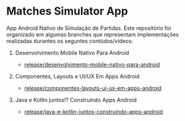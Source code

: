 # Matches Simulator App

App Android Nativo de Simulação de Partidas. Este repositório foi organizado em algumas branches que representam implementações realizadas durantes os seguntes contúdos/vídeos:

1. Desenvolvimento Mobile Nativo Para Android
	- [release/desenvolvimento-mobile-nativo-para-android](https://github.com/JoaoPauloAlbuquerque/matches-simulator-app/tree/release/desenvolvimento-mobile-nativo-para-android)

2. Componentes, Layouts e UI/UX Em Apps Android
	- [release/componentes-layouts-ui-ux-em-apps-android](https://github.com/JoaoPauloAlbuquerque/matches-simulator-app/tree/release/componentes-layouts-ui-ux-em-apps-android)

3. Java e Kotlin juntos!? Construindo Apps Android
	- [release/java-e-kotlin-juntos-construindo-apps-android](https://github.com/JoaoPauloAlbuquerque/matches-simulator-app/tree/release/java-e-kotlin-juntos-construindo-apps-android)
